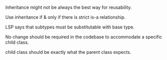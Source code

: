 Inheritance might not be always the best way for reusability.

Use inheritance if & only if there is strict is-a relationship.

LSP says that subtypes must be substitutable with base type.

No change should be required in the codebase to accommodate a specific child class.

child class should be exactly what the parent class expects.


